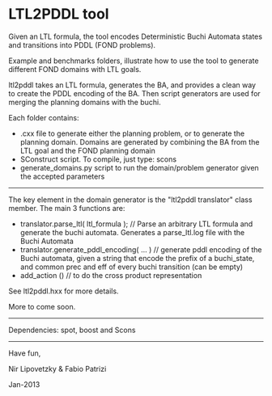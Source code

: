 LTL2PDDL tool
====================

Given an LTL formula, the tool encodes Deterministic Buchi Automata states and transitions into PDDL (FOND problems).

Example and benchmarks folders, illustrate how to use the tool to generate different FOND domains with LTL goals.

ltl2pddl takes an LTL formula, generates the BA, and provides a clean way to create the PDDL encoding of the BA. Then script generators are used for merging the planning domains with the buchi.

Each folder contains:

 - .cxx file to generate either the planning problem, or to generate the planning domain. Domains are generated by combining the BA from the LTL goal and the FOND planning domain
 - SConstruct script. To compile, just type: scons
 - generate_domains.py script to run the domain/problem generator given the accepted parameters

---------------------

The key element in the domain generator is the "ltl2pddl translator" class member. The main 3 functions are:

 - translator.parse_ltl( ltl_formula ); // Parse an arbitrary LTL formula and generate the buchi automata. Generates a parse_ltl.log file with the Buchi Automata 
 - translator.generate_pddl_encoding( ... ) // generate pddl encoding of the Buchi automata, given a string that encode the prefix of a buchi_state, and common prec and eff of every buchi transition (can be empty)
 - add_action () // to do the cross product representation

See ltl2pddl.hxx for more details.


More to come soon.

---------------------

Dependencies: spot, boost and Scons

---------------------

Have fun,

Nir Lipovetzky & Fabio Patrizi 

Jan-2013
